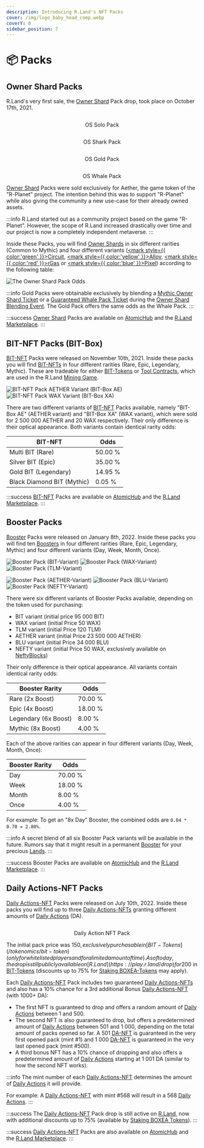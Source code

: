 ```yaml
---
description: Introducing R.Land's NFT Packs
cover: /img/logo_baby_head_comp.webp
coverY: 0
sidebar_position: 7
---
```


# 📦 Packs

## Owner Shard Packs

R.Land's very first sale, the [Owner Shard](owner-shards-os.md) Pack drop, took place on October 17th, 2021.

<div>

<center><img src="/img/Solo pack.png" alt="" /><figcaption><p>OS Solo Pack</p></figcaption></center>

 

<center><img src="/img/Shark pack.png" alt="" /><figcaption><p>OS Shark Pack</p></figcaption></center>

 

<center><img src="/img/Gold Pack.png" alt="" /><figcaption><p>OS Gold Pack</p></figcaption></center>

 

<center><img src="/img/Whale pack.png" alt="" /><figcaption><p>OS Whale Pack</p></figcaption></center>

</div>

[Owner Shard](owner-shards-os.md) Packs were sold exclusively for Aether, the game token of the "R-Planet" project. The intention behind this was to support "R-Planet" while also giving the community a new use-case for their already owned assets.

:::info
R.Land started out as a community project based on the game "R-Planet". However, the scope of R.Land increased drastically over time and our project is now a completely independent metaverse.
:::

Inside these Packs, you will find [Owner Shards](owner-shards-os.md) in six different rarities (Common to Mythic) and four different variants ([<mark style={{ color:'green' }}>Circuit</mark>](/tokenomics/in-game-tokens/resources-alloy-circuit-pixel-rgas), [<mark style={{ color:'yellow' }}>Alloy</mark>](/tokenomics/in-game-tokens/resources-alloy-circuit-pixel-rgas), [<mark style={{ color:'red' }}>rGas</mark>](/tokenomics/in-game-tokens/resources-alloy-circuit-pixel-rgas) or [<mark style={{ color:'blue' }}>Pixel</mark>](/tokenomics/in-game-tokens/resources-alloy-circuit-pixel-rgas)) according to the following table:

![The Owner Shard Pack Odds](</img/Packs_odds.png>)

:::info
Gold Packs were obtainable exclusively by blending a [Mythic Owner Shard Ticket](tickets.md#standard-owner-shard-tickets) or a [Guaranteed Whale Pack Ticket](tickets.md#guaranteed-owner-shard-tickets) during the [Owner Shard Blending Event](tickets.md#owner-shards-tickets). The Gold Pack offers the same odds as the Whale Pack.&#x20;
:::

:::success
[Owner Shard](packs.md#owner-shard-packs) Packs are available on [AtomicHub](https://wax.atomichub.io/market?collection\_name=rland\&order=desc\&schema\_name=packs\&sort=created\&symbol=WAX) and the [R.Land Marketplace](https://market.r.land).
:::

## BIT-NFT Packs (BIT-Box)

[BIT-NFT](bit-nfts.md) Packs were released on November 10th, 2021. Inside these packs you will find [BIT-NFTs](bit-nfts.md) in four different rarities (Rare, Epic, Legendary, Mythic). These are tradeable for either [BIT-Tokens](/tokenomics/bit-token) or [Tool Contracts](land-and-tool-contracts.md), which are used in the R.Land [Mining Game](/gaming/r.land-mining-game/).

![BIT-NFT Pack AETHER Variant (BIT-Box AE)](</img/BIT_BOX_AE.png>) ![BIT-NFT Pack WAX Variant (BIT-Box XA)](</img/BIT_BOX_XA.png>)

There are two different variants of [BIT-NFT](bit-nfts.md) Packs available, namely "BIT-Box AE" (AETHER variant) and "BIT-Box XA" (WAX variant), which were sold for 2 500 000 AETHER and 20 WAX respectively. Their only difference is their optical appearance. Both variants contain identical rarity odds:

| BIT-NFT                    | Odds    |
| -------------------------- | ------- |
| Multi BIT (Rare)           | 50.00 % |
| Silver BIT (Epic)          | 35.00 % |
| Gold BIT (Legendary)       | 14.95 % |
| Black Diamond BIT (Mythic) | 0.05 %  |

:::success
[BIT-NFT](bit-nfts.md) Packs are available on [AtomicHub](https://wax.atomichub.io/market?collection\_name=rland\&order=desc\&schema\_name=packs\&sort=created\&symbol=WAX) and the [R.Land Marketplace](https://market.r.land).
:::

## Booster Packs

[Booster](boosters.md) Packs were released on January 8th, 2022. Inside these packs you will find ten [Boosters](boosters.md) in four different rarities (Rare, Epic, Legendary, Mythic) and four different variants (Day, Week, Month, Once).

![Booster Pack (BIT-Variant)](</img/BIT_boost\_comp.png>) ![Booster Pack (WAX-Variant)](</img/wax_Boost\_comp.png>) ![Booster Pack (TLM-Variant)](/img/TLM\_Boost\_comp.png)

![Booster Pack (AETHER-Variant)](</img/Aether_Boost\_comp.png>) ![Booster Pack (BLU-Variant)](</img/BLU_boost\_comp.png>) ![Booster Pack (NEFTY-Variant)](</img/NEFTY_boost\_comp.png>)

There were six different variants of Booster Packs available, depending on the token used for purchasing:

* BIT variant (initial price 95 000 BIT)
* WAX variant (initial Price 50 WAX)
* TLM variant (initial Price 120 TLM)
* AETHER variant (initial Price 23 500 000 AETHER)
* BLU variant (initial Price 34 000 BLU)
* NEFTY variant (initial Price 50 WAX, exclusively available on [NeftyBlocks](https://neftyblocks.com/))

Their only difference is their optical appearance. All variants contain identical rarity odds:

| Booster Rarity       | Odds    |
| -------------------- | ------- |
| Rare (2x Boost)      | 70.00 % |
| Epic (4x Boost)      | 18.00 % |
| Legendary (6x Boost) | 8.00 %  |
| Mythic (8x Boost)    | 4.00 %  |

Each of the above rarities can appear in four different variants (Day, Week, Month, Once):

| Booster Rarity | Odds    |
| -------------- | ------- |
| Day            | 70.00 % |
| Week           | 18.00 % |
| Month          | 8.00 %  |
| Once           | 4.00 %  |

For example: To get an "8x Day" Booster, the combined odds are `0.04 * 0.70 = 2.80%`.

:::info
A secret blend of all six Booster Pack variants will be available in the future. Rumors say that it might result in a permanent [Booster](boosters.md) for your precious [Lands](/nfts/lands-and-tools).
:::

:::success
Booster Packs are available on [AtomicHub](https://wax.atomichub.io/market?collection\_name=rland\&order=desc\&schema\_name=packs\&sort=created\&symbol=WAX\&template\_data:text.name=Booster%20Pack%201.0%20%20%7C%20%2010%20pcs) and the [R.Land Marketplace](https://market.r.land).
:::

## Daily Actions-NFT Packs

[Daily Actions-NFT](daily-actions-nfts.md) Packs were released on July 10th, 2022. Inside these packs you will find up to three [Daily Actions-NFTs](daily-actions-nfts.md) granting different amounts of [Daily Actions](/tokenomics/in-game-tokens/actions-sa-da) (DA).

<center><img src="/img/DA_comp.webp" alt="" /><figcaption><p>Daily Action NFT Pack</p></figcaption></center>

The initial pack price was 150$, exclusively purchasable in [BIT-Tokens](/tokenomics/bit-token) (only for whitelisted players and for a limited amount of time). As of today, the drop is still publicly available on [R.Land](https://play.r.land/drop) for 200$ in [BIT-Tokens](/tokenomics/bit-token) (discounts up to 75% for [Staking BOXEA-Tokens](/current-events/daily-actions-nft-pack-discount) may apply).

Each [Daily Actions-NFT](/tokenomics/in-game-tokens/actions-sa-da) Pack includes two guaranteed [Daily Actions-NFTs](daily-actions-nfts.md) and also has a 10% chance for a 3rd additional Bonus [Daily Actions-NFT](daily-actions-nfts.md) (with 1000+ DA):

* The first NFT is guaranteed to drop and offers a random amount of [Daily Actions](/tokenomics/in-game-tokens/actions-sa-da) between 1 and 500.
* The second NFT is also guaranteed to drop, but offers a predetermined amount of [Daily Actions](/tokenomics/in-game-tokens/actions-sa-da) between 501 and 1 000, depending on the total amount of packs opened so far. A 501 [DA-NFT](daily-actions-nfts.md) is guaranteed in the very first opened pack (mint #1) and 1 000 [DA-NFT](daily-actions-nfts.md) is guaranteed in the very last opened pack (mint #500).
* A third bonus NFT has a 10% chance of dropping and also offers a predetermined amount of [Daily Actions](/tokenomics/in-game-tokens/actions-sa-da) starting at 1 001 DA (similar to how the second NFT works).

:::info
The mint number of each [Daily Actions-NFT](daily-actions-nfts.md) determines the amount of [Daily Actions](/tokenomics/in-game-tokens/actions-sa-da) it will provide.

For example: A [Daily Actions-NFT](daily-actions-nfts.md) with mint #568 will result in a 568 [Daily Actions](/tokenomics/in-game-tokens/actions-sa-da).&#x20;
:::

:::success
The [Daily Actions-NFT](/tokenomics/in-game-tokens/actions-sa-da) Pack drop is still active on [R.Land](https://play.r.land/drop), now with additional discounts up to 75% (available by [Staking BOXEA Tokens](/current-events/daily-actions-nft-pack-discount)).
:::

:::success
[Daily Actions-NFT](/tokenomics/in-game-tokens/actions-sa-da) Packs are also available on [AtomicHub](https://wax.atomichub.io/market?collection\_name=rland\&order=desc\&schema\_name=packs\&sort=created\&symbol=WAX\&template\_data:text.name=Daily%20Actions%20Pack%20%7C%202%20DA) and the [R.Land Marketplace](https://market.r.land).
:::
